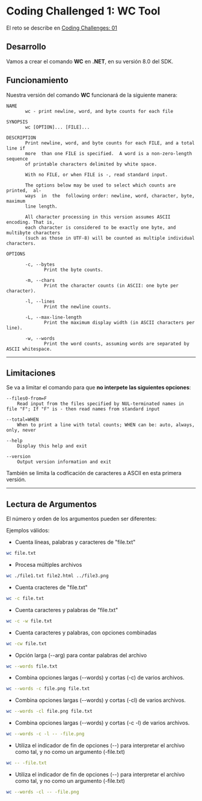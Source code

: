 # Coding Challenged 1: WC Tool

El reto se describe en [Coding Challenges: 01](https://www.linkedin.com/pulse/coding-challenge-1-john-crickett/?trackingId=a7bfnSiSQuejPO7k9wHolA%3D%3D)

## Desarrollo

Vamos a crear el comando **WC** en **.NET**, en su versión 8.0 del SDK.

## Funcionamiento

Nuestra versión del comando **WC** funcionará de la siguiente manera:

```
NAME
       wc - print newline, word, and byte counts for each file

SYNOPSIS
       wc [OPTION]... [FILE]...

DESCRIPTION
       Print newline, word, and byte counts for each FILE, and a total line if
       more  than one FILE is specified.  A word is a non-zero-length sequence
       of printable characters delimited by white space.

       With no FILE, or when FILE is -, read standard input.

       The options below may be used to select which counts are  printed,  al‐
       ways  in  the  following order: newline, word, character, byte, maximum
       line length.

       All character processing in this version assumes ASCII encoding. That is,
       each character is considered to be exactly one byte, and multibyte characters
       (such as those in UTF-8) will be counted as multiple individual characters.

OPTIONS

       -c, --bytes
              Print the byte counts.

       -m, --chars
              Print the character counts (in ASCII: one byte per character).

       -l, --lines
              Print the newline counts.

       -L, --max-line-length
              Print the maximum display width (in ASCII characters per line).

       -w, --words
              Print the word counts, assuming words are separated by ASCII whitespace.

```

---

## Limitaciones

Se va a limitar el comando para que **no interpete las siguientes opciones**:

```
--files0-from=F
    Read input from the files specified by NUL-terminated names in file "F"; If "F" is - then read names from standard input

--total=WHEN
    When to print a line with total counts; WHEN can be: auto, always, only, never

--help
    Display this help and exit

--version
    Output version information and exit
```

También se limita la codficación de caracteres a ASCII en esta primera versión.

---

## Lectura de Argumentos

El número y orden de los argumentos pueden ser diferentes:

Ejemplos válidos:

- Cuenta líneas, palabras y caracteres de "file.txt"
```bash
wc file.txt
```

- Procesa múltiples archivos
```bash
wc ./file1.txt file2.html ../file3.png
```

- Cuenta cracteres de "file.txt"
```bash
wc -c file.txt
```

- Cuenta caracteres y palabras de "file.txt"
```bash
wc -c -w file.txt
```

- Cuenta caracteres y palabras, con opciones combinadas
```bash
wc -cw file.txt
```

- Opción larga (--arg) para contar palabras del archivo
```bash
wc --words file.txt
```

- Combina opciones largas (--words) y cortas (-c) de varios archivos.
```bash
wc --words -c file.png file.txt
```

- Combina opciones largas (--words) y cortas (-cl) de varios archivos.
```bash
wc --words -cl file.png file.txt
```

- Combina opciones largas (--words) y cortas (-c -l) de varios archivos.
```bash
wc --words -c -l -- -file.png
```

- Utiliza el indicador de fin de opciones (--) para interpretar el archivo como tal, y no como un argumento (-file.txt)
```bash
wc -- -file.txt
```

- Utiliza el indicador de fin de opciones (--) para interpretar el archivo como tal, y no como un argumento (-file.txt)
```bash
wc --words -cl -- -file.png
```